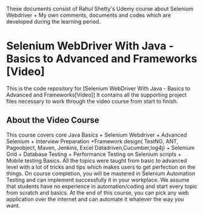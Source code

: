 These documents consist of Rahul Shetty's Udemy course about Selenium Webdriver + My own comments, documents and codes which are developed during the learning period.


# Selenium WebDriver With Java - Basics to Advanced and  Frameworks [Video]
This is the code repository for [Selenium WebDriver With Java - Basics to Advanced and Frameworks[Video]] It contains all the supporting project files necessary to work through the video course from start to finish.
## About the Video Course
This course covers core Java Basics + Selenium Webdriver + Advanced Selenium + Interview Preparation +Framework design( TestNG, ANT, Pageobject, Maven, Jenkins, Excel Datadriven,Cucumber,log4j) + Selenium Grid + Database Testing + Performance Testing on Selenium scripts + Mobile testing Basics. All the topics were taught from basic to advanced level with a lot of tricks and tips which makes users to get perfection on the things. On course completion, you will be mastered in Selenium Automation Testing and can implement successfully it in your workplace. We assume that students have no experience in automation/coding and start every topic from scratch and basics. At the end of this course, you can pick any web application over the internet and can automate it whatever the way you want.

